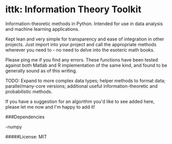 ittk: Information Theory Toolkit
====

  Information-theoretic methods in Python.  Intended for use in data analysis and machine learning applications.

  Kept lean and very simple for transparency and ease of integration in other projects.  Just import into your project and call the appropriate methods wherever you need to - no need to delve into the esoteric math books.

  Please ping me if you find any errors.  These functions have been tested against both Matlab and R implementation of the same kind, and found to be generally sound as of this writing.

  TODO: Expand to more complex data types; helper methods to format data; parallel/many-core versions; additional useful information-theoretic and probabilistic methods.

  If you have a suggestion for an algorithm you'd like to see added here, please let me now and I'm happy to add it!
  
###Dependencies

  -numpy
  
#####License: MIT
  
